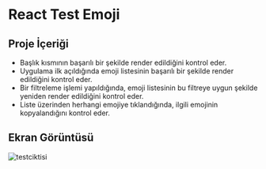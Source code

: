 # React Test Emoji 

## Proje İçeriği 
- Başlık kısmının başarılı bir şekilde render edildiğini kontrol eder.
- Uygulama ilk açıldığında emoji listesinin başarılı bir şekilde render edildiğini kontrol eder.
- Bir filtreleme işlemi yapıldığında, emoji listesinin bu filtreye uygun şekilde yeniden render edildiğini kontrol eder.
- Liste üzerinden herhangi emojiye tıklandığında, ilgili emojinin kopyalandığını kontrol eder.

## Ekran Görüntüsü
![testciktisi](https://github.com/melikeeisik/reactTestEmoji/assets/80756998/52b6caad-7e8e-4e9c-90e0-bbd042b86485)
